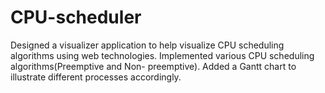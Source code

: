 # CPU-scheduler

Designed a visualizer application to help visualize CPU scheduling algorithms using web technologies.
Implemented various CPU scheduling algorithms(Preemptive and Non- preemptive).
Added a Gantt chart to illustrate different processes accordingly.
